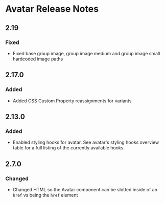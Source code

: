 <!-- Release notes authoring guidelines: http://keepachangelog.com/ -->

# Avatar Release Notes

## 2.19

### Fixed

- Fixed base group image, group image medium and group image small hardcoded image paths

## 2.17.0

### Added

- Added CSS Custom Property reassignments for variants

<!-- ## [Unreleased] -->

## 2.13.0

### Added

- Enabled styling hooks for avatar. See avatar's styling hooks overview table for a full listing of the currently available hooks.

## 2.7.0

### Changed

- Changed HTML so the Avatar component can be slotted inside of an `href` vs being the `href` element

